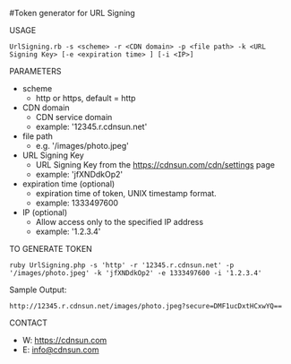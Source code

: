 #Token generator for URL Signing


USAGE
```
UrlSigning.rb -s <scheme> -r <CDN domain> -p <file path> -k <URL Signing Key> [-e <expiration time> ] [-i <IP>]
```

PARAMETERS

* scheme  
  * http or https, default = http
* CDN domain
  * CDN service domain
  * example: '12345.r.cdnsun.net'
* file path
  * e.g. '/images/photo.jpeg'
* URL Signing Key
  * URL Signing Key from the https://cdnsun.com/cdn/settings page
  * example: 'jfXNDdkOp2'
* expiration time (optional)
  * expiration time of token, UNIX timestamp format.
  * example: 1333497600
* IP (optional)
  * Allow access only to the specified IP address
  * example: '1.2.3.4'


TO GENERATE TOKEN
```
ruby UrlSigning.php -s 'http' -r '12345.r.cdnsun.net' -p '/images/photo.jpeg' -k 'jfXNDdkOp2' -e 1333497600 -i '1.2.3.4'
```
Sample Output:
```
http://12345.r.cdnsun.net/images/photo.jpeg?secure=DMF1ucDxtHCxwYQ==
```

CONTACT

* W: https://cdnsun.com
* E: info@cdnsun.com
